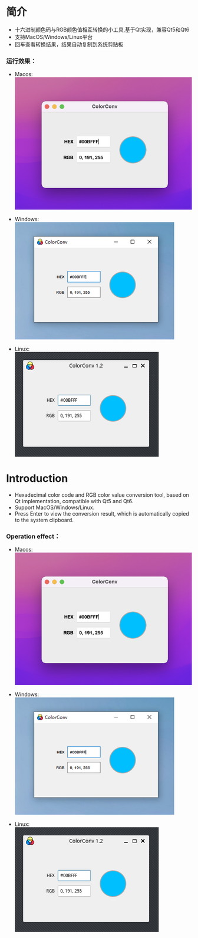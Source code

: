# 简介
* 十六进制颜色码与RGB颜色值相互转换的小工具,基于Qt实现，兼容Qt5和Qt6
* 支持MacOS/Windows/Linux平台
* 回车查看转换结果，结果自动复制到系统剪贴板

### 运行效果：
* Macos:  
![image](https://github.com/SantaJiang/ColorConv/blob/master/image/macos.png)  

* Windows:  
![image](https://github.com/SantaJiang/ColorConv/blob/master/image/windows.png)  

* Linux:  
![image](https://github.com/SantaJiang/ColorConv/blob/master/image/linux.png) 

# Introduction
* Hexadecimal color code and RGB color value conversion tool, based on Qt implementation, compatible with Qt5 and Qt6.
* Support MacOS/Windows/Linux.
* Press Enter to view the conversion result, which is automatically copied to the system clipboard.

### Operation effect：
* Macos:  
![image](https://github.com/SantaJiang/ColorConv/blob/master/image/macos.png)  

* Windows:  
![image](https://github.com/SantaJiang/ColorConv/blob/master/image/windows.png)  

* Linux:  
![image](https://github.com/SantaJiang/ColorConv/blob/master/image/linux.png) 
